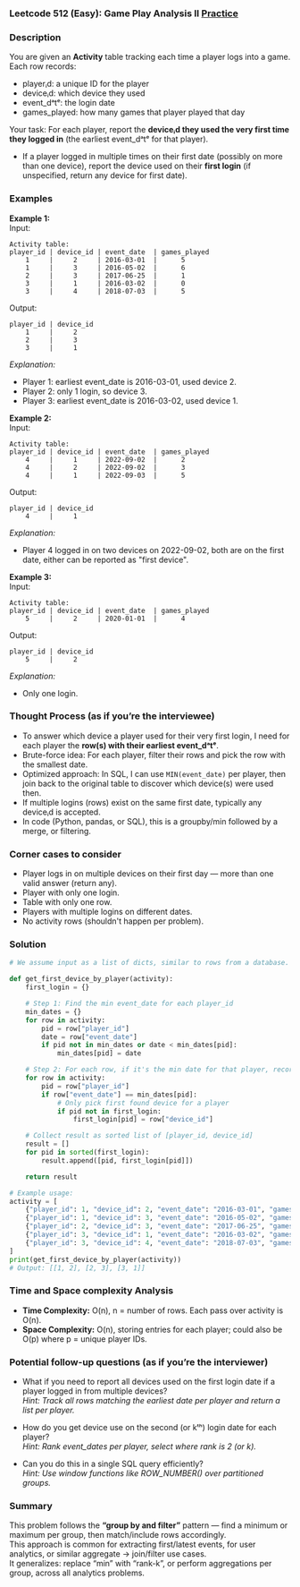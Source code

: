 ### Leetcode 512 (Easy): Game Play Analysis II [Practice](https://leetcode.com/problems/game-play-analysis-ii)

### Description  
You are given an **Activity** table tracking each time a player logs into a game. Each row records:
- playerᵢd: a unique ID for the player  
- deviceᵢd: which device they used
- event_dᵃtᵉ: the login date  
- games_played: how many games that player played that day  

Your task: For each player, report the **deviceᵢd they used the very first time they logged in** (the earliest event_dᵃtᵉ for that player).  
- If a player logged in multiple times on their first date (possibly on more than one device), report the device used on their **first login** (if unspecified, return any device for first date).

### Examples  

**Example 1:**  
Input:  
```  
Activity table:  
player_id | device_id | event_date  | games_played  
    1     |     2     | 2016-03-01  |      5  
    1     |     3     | 2016-05-02  |      6  
    2     |     3     | 2017-06-25  |      1  
    3     |     1     | 2016-03-02  |      0  
    3     |     4     | 2018-07-03  |      5  
```
Output:  
```  
player_id | device_id  
    1     |     2  
    2     |     3  
    3     |     1  
```
*Explanation:*
- Player 1: earliest event_date is 2016-03-01, used device 2.
- Player 2: only 1 login, so device 3.
- Player 3: earliest event_date is 2016-03-02, used device 1.

**Example 2:**  
Input:  
```  
Activity table:  
player_id | device_id | event_date  | games_played  
    4     |     1     | 2022-09-02  |      2  
    4     |     2     | 2022-09-02  |      3  
    4     |     1     | 2022-09-03  |      5  
```
Output:  
```  
player_id | device_id  
    4     |     1  
```
*Explanation:*
- Player 4 logged in on two devices on 2022-09-02, both are on the first date, either can be reported as "first device".

**Example 3:**  
Input:  
```  
Activity table:  
player_id | device_id | event_date  | games_played  
    5     |     2     | 2020-01-01  |      4  
```
Output:  
```  
player_id | device_id  
    5     |     2  
```
*Explanation:*
- Only one login.

### Thought Process (as if you’re the interviewee)  
- To answer which device a player used for their very first login, I need for each player the **row(s) with their earliest event_dᵃtᵉ**.
- Brute-force idea: For each player, filter their rows and pick the row with the smallest date.
- Optimized approach: In SQL, I can use `MIN(event_date)` per player, then join back to the original table to discover which device(s) were used then.
- If multiple logins (rows) exist on the same first date, typically any deviceᵢd is accepted.
- In code (Python, pandas, or SQL), this is a groupby/min followed by a merge, or filtering.

### Corner cases to consider  
- Player logs in on multiple devices on their first day — more than one valid answer (return any).
- Player with only one login.
- Table with only one row.
- Players with multiple logins on different dates.
- No activity rows (shouldn't happen per problem).

### Solution

```python
# We assume input as a list of dicts, similar to rows from a database.

def get_first_device_by_player(activity):
    first_login = {}

    # Step 1: Find the min event_date for each player_id
    min_dates = {}
    for row in activity:
        pid = row["player_id"]
        date = row["event_date"]
        if pid not in min_dates or date < min_dates[pid]:
            min_dates[pid] = date

    # Step 2: For each row, if it's the min date for that player, record device_id
    for row in activity:
        pid = row["player_id"]
        if row["event_date"] == min_dates[pid]:
            # Only pick first found device for a player
            if pid not in first_login:
                first_login[pid] = row["device_id"]

    # Collect result as sorted list of [player_id, device_id]
    result = []
    for pid in sorted(first_login):
        result.append([pid, first_login[pid]])

    return result

# Example usage:
activity = [
    {"player_id": 1, "device_id": 2, "event_date": "2016-03-01", "games_played": 5},
    {"player_id": 1, "device_id": 3, "event_date": "2016-05-02", "games_played": 6},
    {"player_id": 2, "device_id": 3, "event_date": "2017-06-25", "games_played": 1},
    {"player_id": 3, "device_id": 1, "event_date": "2016-03-02", "games_played": 0},
    {"player_id": 3, "device_id": 4, "event_date": "2018-07-03", "games_played": 5},
]
print(get_first_device_by_player(activity))
# Output: [[1, 2], [2, 3], [3, 1]]

```

### Time and Space complexity Analysis  

- **Time Complexity:** O(n), n = number of rows. Each pass over activity is O(n).
- **Space Complexity:** O(n), storing entries for each player; could also be O(p) where p = unique player IDs.

### Potential follow-up questions (as if you’re the interviewer)  

- What if you need to report all devices used on the first login date if a player logged in from multiple devices?  
  *Hint: Track all rows matching the earliest date per player and return a list per player.*

- How do you get device use on the second (or kᵗʰ) login date for each player?  
  *Hint: Rank event_dates per player, select where rank is 2 (or k).*

- Can you do this in a single SQL query efficiently?  
  *Hint: Use window functions like ROW_NUMBER() over partitioned groups.*

### Summary
This problem follows the **“group by and filter”** pattern — find a minimum or maximum per group, then match/include rows accordingly.  
This approach is common for extracting first/latest events, for user analytics, or similar aggregate → join/filter use cases.  
It generalizes: replace “min” with “rank-k”, or perform aggregations per group, across all analytics problems.